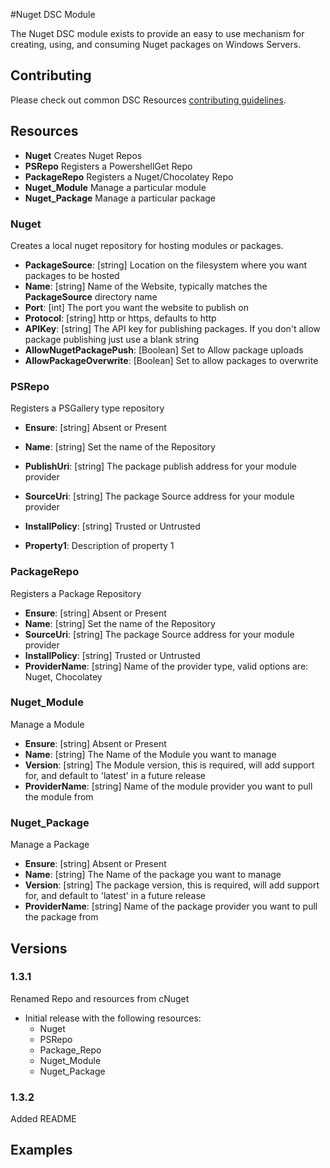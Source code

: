 #Nuget DSC Module

The Nuget DSC module exists to provide an easy to use mechanism for creating, using, and consuming Nuget packages on Windows Servers.



## Contributing
Please check out common DSC Resources [contributing guidelines](https://github.com/PowerShell/DscResource.Kit/blob/master/CONTRIBUTING.md).

## Resources

* **Nuget** Creates Nuget Repos 
* **PSRepo** Registers a PowershellGet Repo
* **PackageRepo** Registers a Nuget/Chocolatey Repo
* **Nuget_Module** Manage a particular module
* **Nuget_Package** Manage a particular package

### Nuget

Creates a local nuget repository for hosting modules or packages.

* **PackageSource**: [string] Location on the filesystem where you want packages to be hosted
* **Name**: [string] Name of the Website, typically matches the **PackageSource** directory name
* **Port**: [int] The port you want the website to publish on
* **Protocol**: [string] http or https, defaults to http
* **APIKey**: [string] The API key for publishing packages. If you don't allow package publishing just use a blank string
* **AllowNugetPackagePush**: [Boolean] Set to Allow package uploads
* **AllowPackageOverwrite**: [Boolean] Set to allow packages to overwrite

### PSRepo

Registers a PSGallery type repository

* **Ensure**: [string] Absent or Present
* **Name**: [string] Set the name of the Repository
* **PublishUri**: [string] The package publish address for your module provider
* **SourceUri**: [string] The package Source address for your module provider
* **InstallPolicy**: [string] Trusted or Untrusted

* **Property1**: Description of property 1

### PackageRepo

Registers a Package Repository

* **Ensure**: [string] Absent or Present
* **Name**: [string] Set the name of the Repository
* **SourceUri**: [string] The package Source address for your module provider
* **InstallPolicy**: [string] Trusted or Untrusted
* **ProviderName**: [string] Name of the provider type, valid options are: Nuget, Chocolatey

### Nuget_Module

Manage a Module

* **Ensure**: [string] Absent or Present
* **Name**: [string] The Name of the Module you want to manage
* **Version**: [string] The Module version, this is required, will add support for, and default to 'latest' in a future release
* **ProviderName**: [string] Name of the module provider you want to pull the module from

### Nuget_Package

Manage a Package

* **Ensure**: [string] Absent or Present
* **Name**: [string] The Name of the package you want to manage
* **Version**: [string] The package version, this is required, will add support for, and default to 'latest' in a future release
* **ProviderName**: [string] Name of the package provider you want to pull the package from

## Versions

### 1.3.1

Renamed Repo and resources from cNuget

* Initial release with the following resources:
    * Nuget
    * PSRepo
    * Package_Repo
    * Nuget_Module
    * Nuget_Package

### 1.3.2

Added README

## Examples
